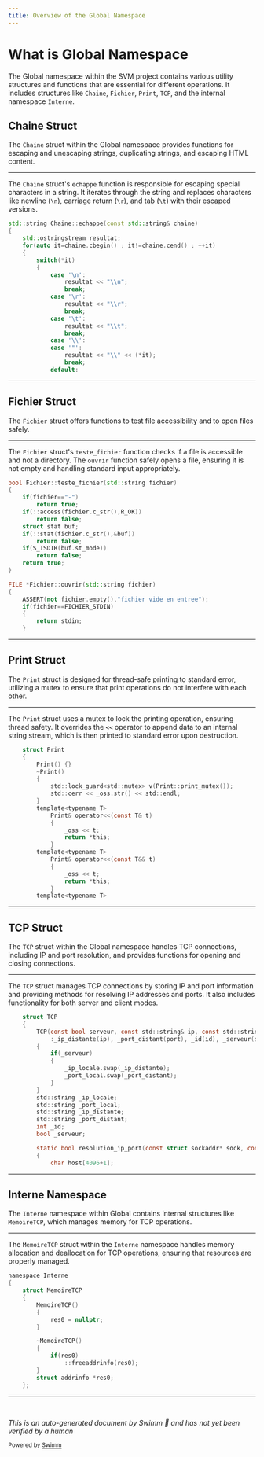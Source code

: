 ```yaml
---
title: Overview of the Global Namespace
---
```

# What is Global Namespace

The Global namespace within the SVM project contains various utility structures and functions that are essential for different operations. It includes structures like <SwmToken path="src/global/global.cpp" pos="28:4:4" line-data="std::string Chaine::echappe(const std::string&amp; chaine)">`Chaine`</SwmToken>, <SwmToken path="src/global/global.cpp" pos="163:2:2" line-data="bool Fichier::teste_fichier(std::string fichier)">`Fichier`</SwmToken>, <SwmToken path="src/global/global.h" pos="142:3:3" line-data="	struct Print">`Print`</SwmToken>, <SwmToken path="src/global/global.h" pos="208:3:3" line-data="	struct TCP">`TCP`</SwmToken>, and the internal namespace <SwmToken path="src/global/global.h" pos="191:2:2" line-data="namespace Interne">`Interne`</SwmToken>.

## Chaine Struct

The <SwmToken path="src/global/global.cpp" pos="28:4:4" line-data="std::string Chaine::echappe(const std::string&amp; chaine)">`Chaine`</SwmToken> struct within the Global namespace provides functions for escaping and unescaping strings, duplicating strings, and escaping HTML content.

<SwmSnippet path="/src/global/global.cpp" line="28">

---

The <SwmToken path="src/global/global.cpp" pos="28:4:4" line-data="std::string Chaine::echappe(const std::string&amp; chaine)">`Chaine`</SwmToken> struct's <SwmToken path="src/global/global.cpp" pos="28:6:6" line-data="std::string Chaine::echappe(const std::string&amp; chaine)">`echappe`</SwmToken> function is responsible for escaping special characters in a string. It iterates through the string and replaces characters like newline (<SwmToken path="src/global/global.cpp" pos="35:4:5" line-data="			case &#39;\n&#39;:">`\n`</SwmToken>), carriage return (<SwmToken path="src/global/global.cpp" pos="38:4:5" line-data="			case &#39;\r&#39;:">`\r`</SwmToken>), and tab (<SwmToken path="src/global/global.cpp" pos="41:4:5" line-data="			case &#39;\t&#39;:">`\t`</SwmToken>) with their escaped versions.

```c++
std::string Chaine::echappe(const std::string& chaine)
{
	std::ostringstream resultat;
	for(auto it=chaine.cbegin() ; it!=chaine.cend() ; ++it)
	{
		switch(*it)
		{
			case '\n':
				resultat << "\\n";
				break;
			case '\r':
				resultat << "\\r";
				break;
			case '\t':
				resultat << "\\t";
				break;
			case '\\':
			case '"':
				resultat << "\\" << (*it);
				break;
			default:
```

---

</SwmSnippet>

## Fichier Struct

The <SwmToken path="src/global/global.cpp" pos="163:2:2" line-data="bool Fichier::teste_fichier(std::string fichier)">`Fichier`</SwmToken> struct offers functions to test file accessibility and to open files safely.

<SwmSnippet path="/src/global/global.cpp" line="163">

---

The <SwmToken path="src/global/global.cpp" pos="163:2:2" line-data="bool Fichier::teste_fichier(std::string fichier)">`Fichier`</SwmToken> struct's <SwmToken path="src/global/global.cpp" pos="163:4:4" line-data="bool Fichier::teste_fichier(std::string fichier)">`teste_fichier`</SwmToken> function checks if a file is accessible and not a directory. The <SwmToken path="src/global/global.cpp" pos="177:5:5" line-data="FILE *Fichier::ouvrir(std::string fichier)">`ouvrir`</SwmToken> function safely opens a file, ensuring it is not empty and handling standard input appropriately.

```c++
bool Fichier::teste_fichier(std::string fichier)
{
	if(fichier=="-")
		return true;
	if(::access(fichier.c_str(),R_OK))
		return false;
	struct stat buf;
	if(::stat(fichier.c_str(),&buf))
		return false;
	if(S_ISDIR(buf.st_mode))
		return false;
	return true;
}

FILE *Fichier::ouvrir(std::string fichier)
{
	ASSERT(not fichier.empty(),"fichier vide en entree");
	if(fichier==FICHIER_STDIN)
	{
		return stdin;
	}
```

---

</SwmSnippet>

## Print Struct

The <SwmToken path="src/global/global.h" pos="142:3:3" line-data="	struct Print">`Print`</SwmToken> struct is designed for thread-safe printing to standard error, utilizing a mutex to ensure that print operations do not interfere with each other.

<SwmSnippet path="/src/global/global.h" line="142">

---

The <SwmToken path="src/global/global.h" pos="142:3:3" line-data="	struct Print">`Print`</SwmToken> struct uses a mutex to lock the printing operation, ensuring thread safety. It overrides the `<<` operator to append data to an internal string stream, which is then printed to standard error upon destruction.

```c
	struct Print
	{
		Print() {}
		~Print()
		{
			std::lock_guard<std::mutex> v(Print::print_mutex());
			std::cerr << _oss.str() << std::endl;
		}
		template<typename T>
			Print& operator<<(const T& t)
			{
				_oss << t;
				return *this;
			}
		template<typename T>
			Print& operator<<(const T&& t)
			{
				_oss << t;
				return *this;
			}
		template<typename T>
```

---

</SwmSnippet>

## TCP Struct

The <SwmToken path="src/global/global.h" pos="208:3:3" line-data="	struct TCP">`TCP`</SwmToken> struct within the Global namespace handles TCP connections, including IP and port resolution, and provides functions for opening and closing connections.

<SwmSnippet path="/src/global/global.h" line="208">

---

The <SwmToken path="src/global/global.h" pos="208:3:3" line-data="	struct TCP">`TCP`</SwmToken> struct manages TCP connections by storing IP and port information and providing methods for resolving IP addresses and ports. It also includes functionality for both server and client modes.

```c
	struct TCP
	{
		TCP(const bool serveur, const std::string& ip, const std::string& port, const int id)
			:_ip_distante(ip), _port_distant(port), _id(id), _serveur(serveur)
		{
			if(_serveur)
			{
				_ip_locale.swap(_ip_distante);
				_port_local.swap(_port_distant);
			}
		}
		std::string _ip_locale;
		std::string _port_local;
		std::string _ip_distante;
		std::string _port_distant;
		int _id;
		bool _serveur;

		static bool resolution_ip_port(const struct sockaddr* sock, const socklen_t longueur, std::string& ip, std::string& port)
		{
			char host[4096+1];
```

---

</SwmSnippet>

## Interne Namespace

The <SwmToken path="src/global/global.h" pos="191:2:2" line-data="namespace Interne">`Interne`</SwmToken> namespace within Global contains internal structures like <SwmToken path="src/global/global.h" pos="193:3:3" line-data="	struct MemoireTCP">`MemoireTCP`</SwmToken>, which manages memory for TCP operations.

<SwmSnippet path="/src/global/global.h" line="191">

---

The <SwmToken path="src/global/global.h" pos="193:3:3" line-data="	struct MemoireTCP">`MemoireTCP`</SwmToken> struct within the <SwmToken path="src/global/global.h" pos="191:2:2" line-data="namespace Interne">`Interne`</SwmToken> namespace handles memory allocation and deallocation for TCP operations, ensuring that resources are properly managed.

```c
namespace Interne
{
	struct MemoireTCP
	{
		MemoireTCP()
		{
			res0 = nullptr;
		}

		~MemoireTCP()
		{
			if(res0)
				::freeaddrinfo(res0);
		}
		struct addrinfo *res0;
	};
```

---

</SwmSnippet>

&nbsp;

*This is an auto-generated document by Swimm 🌊 and has not yet been verified by a human*

<SwmMeta version="3.0.0" repo-id="Z2l0aHViJTNBJTNBc3ZtLTIuNy4yMDI0MTEwNyUzQSUzQVN3aW1tLURlbW8=" repo-name="svm-2.7.20241107"><sup>Powered by [Swimm](/)</sup></SwmMeta>
